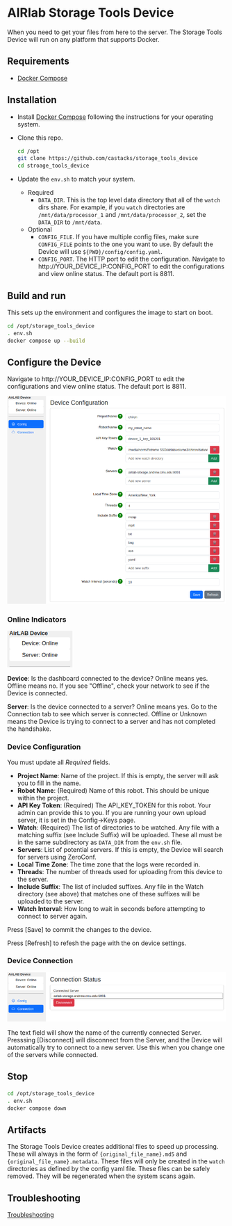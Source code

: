 # AIRlab Storage Tools Device

When you need to get your files from here to the server. The Storage Tools Device will run on any platform that supports Docker.  

## Requirements

* [Docker Compose](https://docs.docker.com/compose/install/standalone/)

## Installation

* Install [Docker Compose](https://docs.docker.com/compose/install/standalone/) following the instructions for your operating system.  

* Clone this repo.

  ```bash
  cd /opt 
  git clone https://github.com/castacks/storage_tools_device
  cd stroage_tools_device
  ```

* Update the `env.sh` to match your system.

  * Required
    * `DATA_DIR`. This is the top level data directory that all of the `watch` dirs share.  For example, if you `watch` directories are `/mnt/data/processor_1` and `/mnt/data/processor_2`, set the `DATA_DIR` to `/mnt/data`.  
  * Optional
    * `CONFIG_FILE`. If you have multiple config files, make sure `CONFIG_FILE` points to the one you want to use. By default the Device will use `${PWD}/config/config.yaml`.
    * `CONFIG_PORT`. The HTTP port to edit the configuration.  Navigate to http://YOUR_DEVICE_IP:CONFIG_PORT to edit the configurations and view online status. The default port is  8811.

## Build and run

This sets up the environment and configures the image to start on boot.

``` bash
cd /opt/storage_tools_device
. env.sh
docker compose up --build
```

## Configure the Device

Navigate to http://YOUR_DEVICE_IP:CONFIG_PORT to edit the configurations and view online status. The default port is  8811.

![Device Config](docs/imgs/Device.Config.Config.png)

### Online Indicators

![Online Indicators](docs/imgs/Device.Config.Config.Online.png)

**Device**: Is the dashboard connected to the device?  Online means yes. Offline means no.  If you see "Offline", check your network to see if the Device is connected.

**Server**: Is the device connected to a server?  Online means yes. Go to the Connection tab to see which server is connected.  Offline or Unknown means the Device is trying to connect to a server and has not completed the handshake. 

### Device Configuration

You must update all *Required* fields.  

* **Project Name**:  Name of the project. If this is empty, the server will ask you to fill in the name.
* **Robot Name**: (Required) Name of this robot. This should be unique within the project.
* **API Key Token**: (Required) The API_KEY_TOKEN for this robot. Your admin can provide this to you. If you are running your own upload server, it is set in the Config->Keys page.
* **Watch**: (Required) The list of directories to be watched.  Any file with a matching suffix (see Include Suffix) will be uploaded. These all must be in the same subdirectory as `DATA_DIR` from the `env.sh` file.
* **Servers**:  List of potential servers.  If this is empty, the Device will search for servers using ZeroConf.
* **Local Time Zone**: The time zone that the logs were recorded in.
* **Threads**: The number of threads used for uploading from this device to the server.
* **Include Suffix**: The list of included suffixes.  Any file in the Watch directory (see above) that matches one of these suffixes will be uploaded to the server.
* **Watch Interval**: How long to wait in seconds before attempting to connect to server again.

Press [Save] to commit the changes to the device.  

Press [Refresh] to refesh the page with the on device settings.

### Device Connection

![Device Connection](docs/imgs/Device.Config.Connection.Status.png)

The text field will show the name of the currently connected Server.  Presssing [Disconnect] will disconnect from the Server, and the Device will automatically try to connect to a new server.  Use this when you change one of the servers while connected.  

## Stop

``` bash
cd /opt/storage_tools_device
. env.sh
docker compose down
```

## Artifacts

The Storage Tools Device creates additional files to speed up processing.  These will always in the form of `{original_file_name}.md5` and `{original_file_name}.metadata`. These files will only be created in the `watch` directories as defined by the config yaml file.  These files can be safely removed. They will be regenerated when the system scans again.

## Troubleshooting

[Troubleshooting](docs/Troubleshooting.md)
